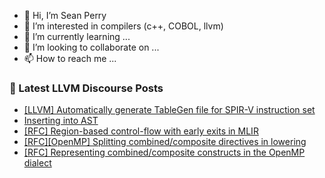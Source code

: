 - 👋 Hi, I’m Sean Perry
- 👀 I’m interested in compilers (c++, COBOL, llvm)
- 🌱 I’m currently learning ...
- 💞️ I’m looking to collaborate on ...
- 📫 How to reach me ...

<!---
s66perry/s66perry is a ✨ special ✨ repository because its `README.md` (this file) appears on your GitHub profile.
You can click the Preview link to take a look at your changes.
--->
### 📕 Latest LLVM Discourse Posts

<!-- DISCOURSE-LLVM:START -->
- [[LLVM] Automatically generate TableGen file for SPIR-V instruction set](https://discourse.llvm.org/t/llvm-automatically-generate-tablegen-file-for-spir-v-instruction-set/76369#post_8)
- [Inserting into AST](https://discourse.llvm.org/t/inserting-into-ast/77001#post_1)
- [[RFC] Region-based control-flow with early exits in MLIR](https://discourse.llvm.org/t/rfc-region-based-control-flow-with-early-exits-in-mlir/76998#post_2)
- [[RFC][OpenMP] Splitting combined/composite directives in lowering](https://discourse.llvm.org/t/rfc-openmp-splitting-combined-composite-directives-in-lowering/76499?page=2#post_22)
- [[RFC] Representing combined/composite constructs in the OpenMP dialect](https://discourse.llvm.org/t/rfc-representing-combined-composite-constructs-in-the-openmp-dialect/76986#post_2)
<!-- DISCOURSE-LLVM:END -->
